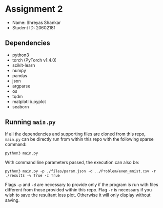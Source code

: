 # Assignment 2

- Name: Shreyas Shankar
- Student ID: 20602181

## Dependencies

- python3
- torch (PyTorch v1.4.0)
- scikit-learn
- numpy
- pandas
- json
- argparse
- os
- tqdm
- matplotlib.pyplot
- seaborn

## Running `main.py`

If all the dependencies and supporting files are cloned from this repo, `main.py` can be directly run from within this repo with the following sparse command:

```
python3 main.py
```
With command line parameters passed, the execution can also be:
```
python3 main.py -p ./files/param.json -d ../Problem/even_mnist.csv -r ./results -v True -c True
```
Flags `-p` and `-d` are necessary to provide only if the program is run with files different from those provided within this repo. Flag `-r` is necessary if you wish to save the resultant loss plot. Otherwise it will only display without saving.
